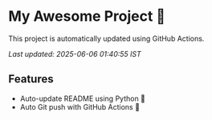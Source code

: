 # My Awesome Project 🚀

This project is automatically updated using GitHub Actions.

_Last updated: 2025-06-06 01:40:55 IST_

## Features
- Auto-update README using Python 🐍
- Auto Git push with GitHub Actions 🤖
